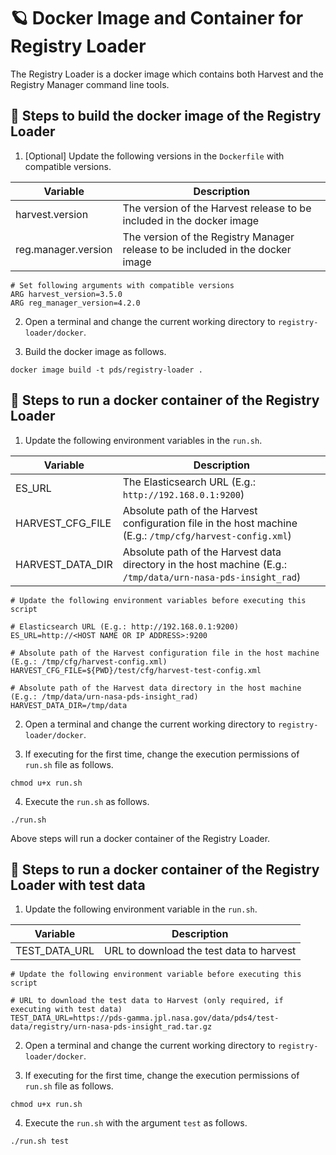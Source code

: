 # 🪐 Docker Image and Container for Registry Loader

The Registry Loader is a docker image which contains both Harvest and the Registry Manager command line tools.

## 🏃 Steps to build the docker image of the Registry Loader

1. [Optional] Update the following versions in the `Dockerfile` with compatible versions.

| Variable            | Description |
| ------------------- | ------------|
| harvest.version     | The version of the Harvest release to be included in the docker image|
| reg.manager.version | The version of the Registry Manager release to be included in the docker image|

```    
# Set following arguments with compatible versions
ARG harvest_version=3.5.0
ARG reg_manager_version=4.2.0
```

2. Open a terminal and change the current working directory to `registry-loader/docker`.

3. Build the docker image as follows.

```
docker image build -t pds/registry-loader .
```

## 🏃 Steps to run a docker container of the Registry Loader

1. Update the following environment variables in the `run.sh`.

| Variable          | Description |
| ----------------- | ----------- |
| ES_URL            | The Elasticsearch URL (E.g.: `http://192.168.0.1:9200`) |
| HARVEST_CFG_FILE  | Absolute path of the Harvest configuration file in the host machine (E.g.: `/tmp/cfg/harvest-config.xml`) |
| HARVEST_DATA_DIR  | Absolute path of the Harvest data directory in the host machine (E.g.: `/tmp/data/urn-nasa-pds-insight_rad`) |

```    
# Update the following environment variables before executing this script

# Elasticsearch URL (E.g.: http://192.168.0.1:9200)
ES_URL=http://<HOST NAME OR IP ADDRESS>:9200

# Absolute path of the Harvest configuration file in the host machine (E.g.: /tmp/cfg/harvest-config.xml)
HARVEST_CFG_FILE=${PWD}/test/cfg/harvest-test-config.xml

# Absolute path of the Harvest data directory in the host machine (E.g.: /tmp/data/urn-nasa-pds-insight_rad)
HARVEST_DATA_DIR=/tmp/data
```

2. Open a terminal and change the current working directory to `registry-loader/docker`.

3. If executing for the first time, change the execution permissions of `run.sh` file as follows.

```
chmod u+x run.sh
```

4. Execute the `run.sh` as follows.

```
./run.sh
```

Above steps will run a docker container of the Registry Loader.

## 🏃 Steps to run a docker container of the Registry Loader with test data

1. Update the following environment variable in the `run.sh`.

| Variable          | Description |
| ----------------- | ----------- |
| TEST_DATA_URL     | URL to download the test data to harvest |

```    
# Update the following environment variable before executing this script

# URL to download the test data to Harvest (only required, if executing with test data)
TEST_DATA_URL=https://pds-gamma.jpl.nasa.gov/data/pds4/test-data/registry/urn-nasa-pds-insight_rad.tar.gz
```

2. Open a terminal and change the current working directory to `registry-loader/docker`.

3. If executing for the first time, change the execution permissions of `run.sh` file as follows.

```
chmod u+x run.sh
```

4. Execute the `run.sh` with the argument `test` as follows.

```
./run.sh test
```